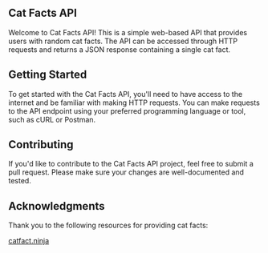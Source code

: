 ## Cat Facts API

<p>Welcome to Cat Facts API! This is a simple web-based API that provides users with random cat facts. The API can be accessed through HTTP requests and returns a JSON response containing a single cat fact.</p>

## Getting Started
<p>To get started with the Cat Facts API, you'll need to have access to the internet and be familiar with making HTTP requests. You can make requests to the API endpoint using your preferred programming language or tool, such as cURL or Postman.</p>

## Contributing
<p>If you'd like to contribute to the Cat Facts API project, feel free to submit a pull request. Please make sure your changes are well-documented and tested.</p>

## Acknowledgments
<p>Thank you to the following resources for providing cat facts:</p>

<a href="https://catfact.ninja/">catfact.ninja</a>
